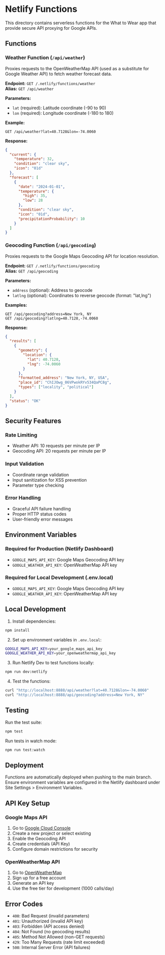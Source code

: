 # Netlify Functions

This directory contains serverless functions for the What to Wear app that provide secure API proxying for Google APIs.

## Functions

### Weather Function (`/api/weather`)

Proxies requests to the OpenWeatherMap API (used as a substitute for Google Weather API) to fetch weather forecast data.

**Endpoint:** `GET /.netlify/functions/weather`  
**Alias:** `GET /api/weather`

**Parameters:**
- `lat` (required): Latitude coordinate (-90 to 90)
- `lon` (required): Longitude coordinate (-180 to 180)

**Example:**
```
GET /api/weather?lat=40.7128&lon=-74.0060
```

**Response:**
```json
{
  "current": {
    "temperature": 32,
    "condition": "clear sky",
    "icon": "01d"
  },
  "forecast": [
    {
      "date": "2024-01-01",
      "temperature": {
        "high": 35,
        "low": 28
      },
      "condition": "clear sky",
      "icon": "01d",
      "precipitationProbability": 10
    }
  ]
}
```

### Geocoding Function (`/api/geocoding`)

Proxies requests to the Google Maps Geocoding API for location resolution.

**Endpoint:** `GET /.netlify/functions/geocoding`  
**Alias:** `GET /api/geocoding`

**Parameters:**
- `address` (optional): Address to geocode
- `latlng` (optional): Coordinates to reverse geocode (format: "lat,lng")

**Examples:**
```
GET /api/geocoding?address=New York, NY
GET /api/geocoding?latlng=40.7128,-74.0060
```

**Response:**
```json
{
  "results": [
    {
      "geometry": {
        "location": {
          "lat": 40.7128,
          "lng": -74.0060
        }
      },
      "formatted_address": "New York, NY, USA",
      "place_id": "ChIJOwg_06VPwokRYv534QaPC8g",
      "types": ["locality", "political"]
    }
  ],
  "status": "OK"
}
```

## Security Features

### Rate Limiting
- Weather API: 10 requests per minute per IP
- Geocoding API: 20 requests per minute per IP

### Input Validation
- Coordinate range validation
- Input sanitization for XSS prevention
- Parameter type checking

### Error Handling
- Graceful API failure handling
- Proper HTTP status codes
- User-friendly error messages

## Environment Variables

### Required for Production (Netlify Dashboard)
- `GOOGLE_MAPS_API_KEY`: Google Maps Geocoding API key
- `GOOGLE_WEATHER_API_KEY`: OpenWeatherMap API key

### Required for Local Development (.env.local)
- `GOOGLE_MAPS_API_KEY`: Google Maps Geocoding API key
- `GOOGLE_WEATHER_API_KEY`: OpenWeatherMap API key

## Local Development

1. Install dependencies:
```bash
npm install
```

2. Set up environment variables in `.env.local`:
```bash
GOOGLE_MAPS_API_KEY=your_google_maps_api_key
GOOGLE_WEATHER_API_KEY=your_openweathermap_api_key
```

3. Run Netlify Dev to test functions locally:
```bash
npm run dev:netlify
```

4. Test the functions:
```bash
curl "http://localhost:8888/api/weather?lat=40.7128&lon=-74.0060"
curl "http://localhost:8888/api/geocoding?address=New York, NY"
```

## Testing

Run the test suite:
```bash
npm test
```

Run tests in watch mode:
```bash
npm run test:watch
```

## Deployment

Functions are automatically deployed when pushing to the main branch. Ensure environment variables are configured in the Netlify dashboard under Site Settings > Environment Variables.

## API Key Setup

### Google Maps API
1. Go to [Google Cloud Console](https://console.cloud.google.com/)
2. Create a new project or select existing
3. Enable the Geocoding API
4. Create credentials (API Key)
5. Configure domain restrictions for security

### OpenWeatherMap API
1. Go to [OpenWeatherMap](https://openweathermap.org/api)
2. Sign up for a free account
3. Generate an API key
4. Use the free tier for development (1000 calls/day)

## Error Codes

- `400`: Bad Request (invalid parameters)
- `401`: Unauthorized (invalid API key)
- `403`: Forbidden (API access denied)
- `404`: Not Found (no geocoding results)
- `405`: Method Not Allowed (non-GET requests)
- `429`: Too Many Requests (rate limit exceeded)
- `500`: Internal Server Error (API failures)